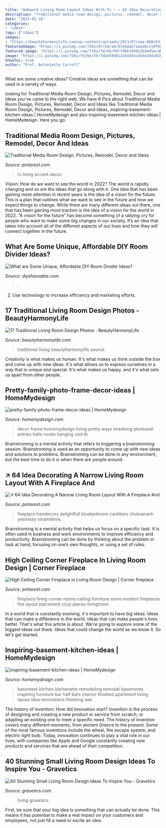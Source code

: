 ```yaml
---
title: "Awkward Living Room Layout Ideas With Tv ~ ↗ 64 Idea Decorating A Narrow Living Room Layout With A Fireplace And"
description: "Traditional media room design, pictures, remodel, decor and ideas"
date: "2023-05-18"
categories:
- "ideas"
tags: ["ideas"]
images:
- "https://beautyharmonylife.com/wp-content/uploads/2013/07/aaa-800x531.jpg"
featuredImage: "https://i.pinimg.com/736x/07/ed/a4/07eda427aaea0cc59f0d18361f63a45f--corner-fireplaces-stone-fireplaces.jpg"
featured_image: "https://i.pinimg.com/736x/fd/bb/59/fdbb59d011b44d5ec4b5e194a82b685d.jpg"
image: "https://i.pinimg.com/736x/fd/bb/59/fdbb59d011b44d5ec4b5e194a82b685d.jpg"
ShowToc: true
author: "Prof. Antonietta Carroll"
---
```



What are some creative ideas?
Creative ideas are something that can be used in a variety of ways.

	

		
looking for Traditional Media Room Design, Pictures, Remodel, Decor and Ideas you've came to the right web. We have 8 Pics about Traditional Media Room Design, Pictures, Remodel, Decor and Ideas like Traditional Media Room Design, Pictures, Remodel, Decor and Ideas, inspiring-basement-kitchen-ideas | HomeMydesign and also inspiring-basement-kitchen-ideas | HomeMydesign. Here you go:
		
    
## Traditional Media Room Design, Pictures, Remodel, Decor And Ideas

<img loading=lazy src="https://i.pinimg.com/736x/ce/11/35/ce113539f954460ba0d2c2c1a0aaf823--black-tv-wall-black-accent-wall-living-room.jpg" onerror="this.onerror=null;this.src='https://tse2.mm.bing.net/th?id=OIP.u3PE2XMkoCwvo5XB2HWRkAHaJ4&amp;pid=15.1';" alt="Traditional Media Room Design, Pictures, Remodel, Decor and Ideas">

_Source: pinterest.com_

>tv living accent decor. 

	

Vision: How do we want to see the world in 2022?
The world is rapidly changing and so are the ideas that go along with it. One idea that has been gaining more attention in recent years is the idea of a vision for the future. This is a plan that outlines what we want to see in the future and how we expect things to change. While there are many different ideas out there, one that has been gaining more traction is the idea of a vision for the world in 2022. 
“A vision for the future” has become something of a rallying cry for people who want to make some big changes in our society. It’s an idea that takes into account all of the different aspects of our lives and how they will connect together in the future.

    
## What Are Some Unique, Affordable DIY Room Divider Ideas?

<img loading=lazy src="https://diyshareable.com/wp-content/uploads/What-are-some-unique-affordable-DIY-room-divider-ideas-image-9.jpg" onerror="this.onerror=null;this.src='https://tse1.mm.bing.net/th?id=OIP.FmsJ5ywiAR7Sdv73jQevtQAAAA&amp;pid=15.1';" alt="What are Some Unique, Affordable DIY Room Divider Ideas?">

_Source: diyshareable.com_

>. 

	

2. Use technology to increase efficiency and marketing efforts.

    
## 17 Traditional Living Room Design Photos - BeautyHarmonyLife

<img loading=lazy src="https://beautyharmonylife.com/wp-content/uploads/2013/07/aaa-800x531.jpg" onerror="this.onerror=null;this.src='https://tse4.mm.bing.net/th?id=OIP.3XOJ8oTObyXKa3k9g0q59gHaE6&amp;pid=15.1';" alt="17 Traditional Living Room Design Photos - BeautyHarmonyLife">

_Source: beautyharmonylife.com_

>traditional living beautyharmonylife source. 

	

Creativity is what makes us human. It's what makes us think outside the box and come up with new ideas. It's what allows us to express ourselves in a way that is unique and special. It's what makes us happy, and it's what sets us apart from other people.

    
## Pretty-family-photo-frame-decor-ideas | HomeMydesign

<img loading=lazy src="https://homemydesign.com/wp-content/uploads/2019/07/pretty-family-photo-frame-decor-ideas.jpg" onerror="this.onerror=null;this.src='https://tse4.mm.bing.net/th?id=OIP.G5S9fQ-7kRnKz5NMAGLmQQHaNK&amp;pid=15.1';" alt="pretty-family-photo-frame-decor-ideas | HomeMydesign">

_Source: homemydesign.com_

>decor frame homemydesign living pretty ways inredning photowall entries halls nooks hanging visit tk. 

	

Brainstroming is a mental activity that refers to triggering a brainstorming session. Brainstroming is used as an opportunity to come up with new ideas and solutions to problems. Brainstroming can be done in any environment, but the best time to do it is when there are people around.

    
## ↗ 64 Idea Decorating A Narrow Living Room Layout With A Fireplace And

<img loading=lazy src="https://i.pinimg.com/736x/fd/bb/59/fdbb59d011b44d5ec4b5e194a82b685d.jpg" onerror="this.onerror=null;this.src='https://tse1.mm.bing.net/th?id=OIP.iX5y1t8vO2LjQVjI75pkUgHaJ3&amp;pid=15.1';" alt="↗ 64 Idea Decorating A Narrow Living Room Layout With A Fireplace And">

_Source: pinterest.com_

>fireplace trendecors delightfull bluebedroom cantikers chutuananh yesmissy vivamilenia. 

	

Brainstroming is a mental activity that helps us focus on a specific task. It is often used in business and work environments to improve efficiency and productivity. Brainstroming can be done by thinking about the problem or task at hand, focusing on one’s own thoughts, or using a set of rules.

    
## High Ceiling Corner Fireplace In Living Room Design | Corner Fireplace

<img loading=lazy src="https://i.pinimg.com/736x/07/ed/a4/07eda427aaea0cc59f0d18361f63a45f--corner-fireplaces-stone-fireplaces.jpg" onerror="this.onerror=null;this.src='https://tse1.mm.bing.net/th?id=OIP.E53Ni69jfS7KY8ptDrqssQHaJ4&amp;pid=15.1';" alt="High Ceiling Corner Fireplace in Living Room Design | Corner fireplace">

_Source: pinterest.com_

>fireplace living corner rooms ceiling furniture stone modern fireplaces fire layout placement cozy places livingroom. 

	

In a world that is constantly evolving, it's important to have big ideas. Ideas that can make a difference in the world. Ideas that can make people's lives better. That's what this article is about. We're going to explore some of the biggest ideas out there. Ideas that could change the world as we know it. So let's get started.

    
## Inspiring-basement-kitchen-ideas | HomeMydesign

<img loading=lazy src="https://homemydesign.com/wp-content/uploads/2013/03/inspiring-basement-kitchen-ideas.jpg" onerror="this.onerror=null;this.src='https://tse1.mm.bing.net/th?id=OIP.EWUdBRllPzuJ2DByFzASlAHaF7&amp;pid=15.1';" alt="inspiring-basement-kitchen-ideas | HomeMydesign">

_Source: homemydesign.com_

>basement kitchen kitchenette remodeling remodel basements inspiring furniture bar half bars interior finished apartment living layout idea renovations finishing wet. 

	

The history of invention: How did innovation start?
Invention is the process of designing and creating a new product or service from scratch, or adapting an existing one to meet a specific need. The history of invention covers many different moments, from ancient Greece to the present. Some of the most famous inventions include the wheel, fire escape system, and electric light bulb. Today, innovation continues to play a vital role in our lives, with companies like Apple and Google constantly creating new products and services that are ahead of their competition.

    
## 40 Stunning Small Living Room Design Ideas To Inspire You - Gravetics

<img loading=lazy src="https://www.gravetics.com/wp-content/uploads/2016/12/Southwestern-Living-Room.jpg" onerror="this.onerror=null;this.src='https://tse2.mm.bing.net/th?id=OIP.PUusrhfbbOGSR5ozORY1lgHaK4&amp;pid=15.1';" alt="40 Stunning Small Living Room Design Ideas To Inspire You - Gravetics">

_Source: gravetics.com_

>living gravetics. 

	

First, be sure that your big idea is something that can actually be done. This means it has potential to make a real impact on your customers and employees, not just fill a need or excite an idea.

